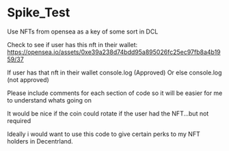 # Spike_Test
Use NFTs from opensea as a key of some sort in DCL

Check to see if user has this nft in their wallet: 
https://opensea.io/assets/0xe39a238d74bdd95a895026fc25ec97fb8a4b1959/37

If user has that nft in their wallet console.log (Approved)
Or else console.log (not approved)

Please include comments for each section of code so it will be easier for me to understand whats going on

It would be nice if the coin could rotate if the user had the NFT...but not required

Ideally i would want to use this code to give certain perks to my NFT holders in Decentrland. 
